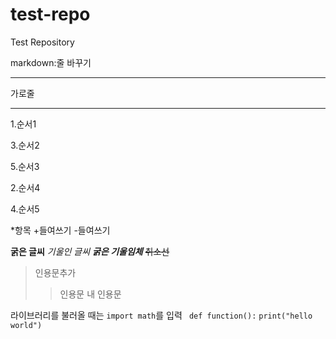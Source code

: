 # test-repo
Test Repository

markdown:줄 바꾸기

___
가로줄
***

1.순서1

3.순서2

5.순서3

2.순서4

4.순서5


*항목
  +들여쓰기
  -들여쓰기

**굵은 글씨**
*기울인 글씨*
***굵은 기울임체***
~~취소선~~

>인용문추가
>>인용문 내 인용문


라이브러리를 불러올 때는 `import math`를 입력
``` def function():```
```print("hello world")```
